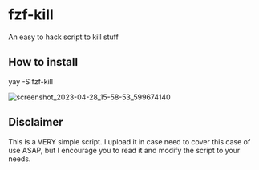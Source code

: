 # fzf-kill
An easy to hack script to kill stuff

## How to install

yay -S fzf-kill

![screenshot_2023-04-28_15-58-53_599674140](https://user-images.githubusercontent.com/3357792/235168109-e03498eb-ab84-434f-8d52-ddb826528007.png)

## Disclaimer
This is a VERY simple script. I upload it in case need to cover this case of use ASAP, but I encourage you to read it and modify the script to your needs.
